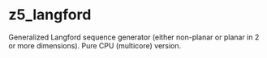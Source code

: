 # z5_langford
Generalized Langford sequence generator (either non-planar or planar in 2 or more dimensions).  Pure CPU (multicore) version.
